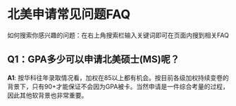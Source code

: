 # 北美申请常见问题FAQ

如何搜索你感兴趣的问题：在右上角搜索栏输入关键词即可在页面内搜到相关FAQ

## Q1：GPA多少可以申请北美硕士(MS)呢？
**A1**: 按华科往年录取情况看，加权在85以上都有机会。按目前各级加权持续变卷的背景下，只有90+才能保证不会因为GPA被卡。当然申请是一件综合考量的过程，因此其他软背景也非常重要。 
